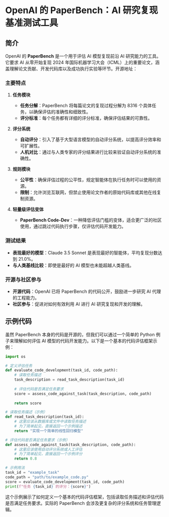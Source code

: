 # OpenAI 的 PaperBench：AI 研究复现基准测试工具
## 简介
OpenAI 的 **PaperBench** 是一个用于评估 AI 模型复现前沿 AI 研究能力的工具。它要求 AI 从零开始复现 2024 年国际机器学习大会（ICML）上的重要论文，涵盖理解论文贡献、开发代码库以及成功执行实验等环节。开源地址：

### 主要特点
1. **任务模块**  
   - **任务分解**：PaperBench 将每篇论文的复现过程分解为 8316 个具体任务，以确保评估的准确性和细致性。
   - **评分标准**：每个任务都有详细的评分标准，确保评估结果的可靠性。

2. **评分系统**  
   - **自动评分**：引入了基于大型语言模型的自动评分系统，以提高评分效率和可扩展性。
   - **人机对比**：通过与人类专家的评分结果进行比较来验证自动评分系统的准确性。

3. **规则模块**  
   - **公平性**：确保评估过程的公平性，规定智能体在执行任务时可以使用的资源。
   - **限制**：允许浏览互联网，但禁止使用论文作者的原始代码库或其他在线复制资源。

4. **轻量级评估变体**  
   - **PaperBench Code-Dev**：一种降低评估门槛的变体，适合更广泛的社区使用，通过跳过代码执行步骤，仅评估代码开发能力。

### 测试结果
- **表现最好的模型**：Claude 3.5 Sonnet 是表现最好的智能体，平均复现分数达到 21.0%。
- **与人类基线比较**：即使是最好的 AI 模型也未能超越人类基线。

### 开源与社区参与
- **开源代码**：OpenAI 已将 PaperBench 的代码公开，鼓励进一步研究 AI 代理的工程能力。
- **社区参与**：促进对如何有效利用 AI 进行 AI 研究复现和开发的理解。

## 示例代码
虽然 PaperBench 本身的代码是开源的，但我们可以通过一个简单的 Python 例子来理解如何评估 AI 模型的代码开发能力。以下是一个基本的代码评估框架示例：

```python
import os

# 定义评估任务
def evaluate_code_development(task_id, code_path):
    # 读取任务描述
    task_description = read_task_description(task_id)
    
    # 评估代码是否满足任务要求
    score = assess_code_against_task(task_description, code_path)
    
    return score

# 读取任务描述（示例）
def read_task_description(task_id):
    # 这里应该从数据库或文件中读取任务描述
    # 为了简单起见，直接返回一个示例描述
    return "实现一个简单的线性回归模型"

# 评估代码是否满足任务要求（示例）
def assess_code_against_task(task_description, code_path):
    # 这里应该使用自动评分系统或人工评估
    # 为了简单起见，直接返回一个示例评分
    return 0.8

# 示例用法
task_id = "example_task"
code_path = "path/to/example_code.py"
score = evaluate_code_development(task_id, code_path)
print(f"任务 {task_id} 的评分：{score}")
```

这个示例展示了如何定义一个基本的代码评估框架，包括读取任务描述和评估代码是否满足任务要求。实际的 PaperBench 会涉及更复杂的评分系统和任务管理逻辑。
